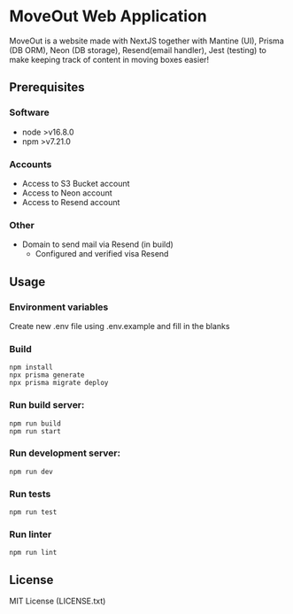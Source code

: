 # MoveOut Web Application

MoveOut is a website made with NextJS
together with Mantine (UI),
Prisma (DB ORM), Neon (DB storage), Resend(email handler), Jest (testing) to make keeping track of content in moving boxes easier!

## Prerequisites
### Software
- node \>v16.8.0
- npm \>v7.21.0

### Accounts
- Access to S3 Bucket account
- Access to Neon account
- Access to Resend account

### Other
- Domain to send mail via Resend (in build)
    - Configured and verified visa Resend

## Usage

### Environment variables
Create new .env file using .env.example and
fill in the blanks

### Build

```
npm install
npx prisma generate
npx prisma migrate deploy
```

### Run build server:

```
npm run build
npm run start
```

### Run development server:

```
npm run dev
```

### Run tests
```
npm run test
```

### Run linter
```
npm run lint
```

## License
MIT License (LICENSE.txt)